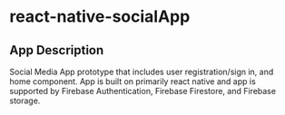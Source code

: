 # react-native-socialApp

## App Description
Social Media App prototype that includes user registration/sign in, and home component. App is built on primarily react native and app is supported by Firebase Authentication, Firebase Firestore, and Firebase storage.
